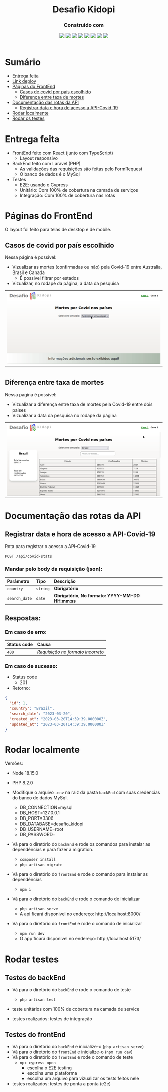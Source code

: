 <h1 align="center">
  Desafio Kidopi
</h1>
<div align="center">

  <h3>Construido com</h3>

  <img src="https://img.shields.io/badge/vite-%23646CFF.svg?style=for-the-badge&logo=vite&logoColor=white" height="30px"/>
  <img src="https://img.shields.io/badge/react-%2320232a.svg?style=for-the-badge&logo=react&logoColor=%2361DAFB" height="30px"/>
  <img src="https://img.shields.io/badge/styled--components-DB7093?style=for-the-badge&logo=styled-components&logoColor=white" height="30px"/>
  <img src="https://img.shields.io/badge/-cypress-%23E5E5E5?style=for-the-badge&logo=cypress&logoColor=058a5e" height="30px"/>
  <img src="https://img.shields.io/badge/typescript-%23007ACC.svg?style=for-the-badge&logo=typescript&logoColor=white" height="30px"/>
  <img src="https://img.shields.io/badge/php-%23777BB4.svg?style=for-the-badge&logo=php&logoColor=white" height="30px"/>
  <img src="https://img.shields.io/badge/laravel-%23FF2D20.svg?style=for-the-badge&logo=laravel&logoColor=white" height="30px"/>
  <img src="https://img.shields.io/badge/mysql-%2300f.svg?style=for-the-badge&logo=mysql&logoColor=white" height="30px"/>

  <!-- Badges source: https://dev.to/envoy_/150-badges-for-github-pnk -->
</div>

<br/>

# Sumário

- [Entrega feita](#done)
- [Link deploy](#deploy)
- [Páginas do FrontEnd](#front-end)
  - [Casos de covid por país escolhido](#front-end-home)
  - [Diferença entre taxa de mortes](#front-end-diff)
- [Documentação das rotas da API](#api)
  - [Registrar data e hora de acesso a API-Covid-19](#post-covid-stats)
- [Rodar localmente](#run)
- [Rodar os testes](#tests)

#

<div id='done'/>

# Entrega feita

- FrontEnd feito com React (junto com TypeScript)
  - Layout responsivo
- BackEnd feito com Laravel (PHP)
  - As validações das requisições são feitas pelo FormRequest
  - O banco de dados é o MySql
- Testes
  - E2E: usando o Cypress
  - Unitário: Com 100% de cobertura na camada de serviços
  - Integração: Com 100% de cobertura nas rotas

#

<div id='front-end'/>

# Páginas do FrontEnd

O layout foi feito para telas de desktop e de mobile.

<div id='front-end-home'/>

## Casos de covid por país escolhido

Nessa página é possivel:

- Vizualizar as mortes (confirmadas ou não) pela Covid-19 entre Australia, Brasil e Canada
  - É possivel filtrar por estados
- Vizualizar, no rodapé da página, a data da pesquisa

<table>
  <tr>
    <td valign="top"><img src="./frontEnd/src/assets/gif/home.gif"/></td>
  </tr>
</table>

#

<div id='front-end-diff'/>

## Diferença entre taxa de mortes

Nessa pagina é possivel:

- Vizualizar a diferença entre taxa de mortes pela Covid-19 entre dois países
- Vizualizar a data da pesquisa no rodapé da página

<table>
  <tr>
    <td valign="top"><img src="./frontEnd/src/assets/gif/diff.gif"/></td>
  </tr>
</table>

#

<div id='api'/>

# Documentação das rotas da API

<div id='post-covid-stats'/>

## Registrar data e hora de acesso a API-Covid-19

Rota para registrar o acesso a API-Covid-19

```http
POST /api/covid-stats
```

<h3>Mandar pelo body da requisição (json):</h3>

| Parâmetro     | Tipo     | Descrição                                            |
| :------------ | :------- | :--------------------------------------------------- |
| `country`     | `string` | **Obrigatório**                                      |
| `search_date` | `date`   | **Obrigatório**, **No formato: YYYY-MM-DD HH:mm:ss** |

<h2>Respostas:</h2>

<h3>Em caso de erro:</h3>

| Status code | Causa                             |
| :---------- | :-------------------------------- |
| `400`       | _Requisição no formato incorreto_ |

<h3>Em caso de sucesso:</h3>

- Status code
  - 201
- Retorno:

```json
{
  "id": 1,
  "country": "Brazil",
  "search_date": "2023-03-20",
  "created_at": "2023-03-20T14:39:39.000000Z",
  "updated_at": "2023-03-20T14:39:39.000000Z"
}
```

#

<div id='run'/>

# Rodar localmente

Versões:

- Node 18.15.0
- PHP 8.2.0

- Modifique o arquivo `.env` na raiz da pasta `backEnd` com suas credencias do banco de dados MySql.

  - DB_CONNECTION=mysql
  - DB_HOST=127.0.0.1
  - DB_PORT=3306
  - DB_DATABASE=desafio_kidopi
  - DB_USERNAME=root
  - DB_PASSWORD=

- Vá para o diretório do `backEnd` e rode os comandos para instalar as dependências e para fazer a migration.

  - `composer install`
  - `php artisan migrate`

- Vá para o diretório do `frontEnd` e rode o comando para instalar as dependências

  - `npm i`

- Vá para o diretório do `backEnd` e rode o comando de inicializar

  - `php artisan serve`
  - A api ficará disponivel no endereço: http://localhost:8000/

- Vá para o diretório do `frontEnd` e rode o comando de inicializar
  - `npm run dev`
  - O app ficará disponivel no endereço: http://localhost:5173/

# Rodar testes

## Testes do backEnd

- Vá para o diretório do `backEnd` e rode o comando de teste

  - `php artisan test`

- teste unitários com 100% de cobertura na camada de service
- testes realizados: testes de integração

## Testes do frontEnd

- Vá para o diretório do `backEnd` e inicialize-o (`php artisan serve`)
- Vá para o diretório do `frontEnd` e inicialize-o (`npm run dev`)
- Vá para o diretório do `frontEnd` e rode o comando de teste
  - `npx cypress open`
    - escolha o E2E testing
    - escolha uma plataforma
    - escolha um arquivo para vizualizar os tests feitos nele
- testes realizados: testes de ponta a ponta (e2e)
